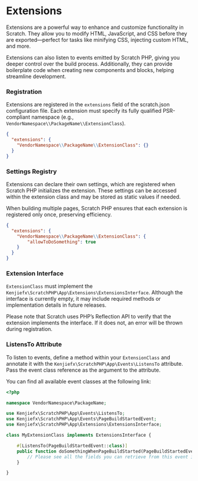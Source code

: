 # Extensions
Extensions are a powerful way to enhance and customize functionality in Scratch. They allow you to modify HTML, JavaScript, and CSS before they are exported—perfect for tasks like minifying CSS, injecting custom HTML, and more.

Extensions can also listen to events emitted by Scratch PHP, giving you deeper control over the build process. Additionally, they can provide boilerplate code when creating new components and blocks, helping streamline development.

### Registration

Extensions are registered in the `extensions` field of the scratch.json configuration file. Each extension must specify its fully qualified PSR-compliant namespace (e.g., `VendorNamespace\\PackageName\\ExtensionClass`).

```json
{
  "extensions": {
    "VendorNamespace\\PackageName\\ExtensionClass": {}
  }
}
```

### Settings Registry

Extensions can declare their own settings, which are registered when Scratch PHP initializes the extension. These settings can be accessed within the extension class and may be stored as static values if needed.

When building multiple pages, Scratch PHP ensures that each extension is registered only once, preserving efficiency.

```json
{
  "extensions": {
    "VendorNamespace\\PackageName\\ExtensionClass": {
        "allowToDoSomething": true
    }
  }
}
```

### Extension Interface

`ExtensionClass` must implement the `Kenjiefx\ScratchPHP\App\Extensions\ExtensionsInterface`. Although the interface is currently empty, it may include required methods or implementation details in future releases.

Please note that Scratch uses PHP’s Reflection API to verify that the extension implements the interface. If it does not, an error will be thrown during registration.

### ListensTo Attribute

To listen to events, define a method within your `ExtensionClass` and annotate it with the `Kenjiefx\ScratchPHP\App\Events\ListensTo` attribute. Pass the event class reference as the argument to the attribute.

You can find all available event classes at the following link:

```php
<?php 

namespace VendorNamespace\PackageName;

use Kenjiefx\ScratchPHP\App\Events\ListensTo;
use Kenjiefx\ScratchPHP\App\Events\PageBuildStartedEvent;
use Kenjiefx\ScratchPHP\App\Extensions\ExtensionsInterface;

class MyExtensionClass implements ExtensionsInterface {

    #[ListensTo(PageBuildStartedEvent::class)]
    public function doSomethingWhenPageBuildStarted(PageBuildStartedEvent $event) {
        // Please see all the fields you can retrieve from this event in the events docs
    }

}
```